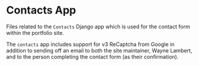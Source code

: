 # Contacts App

Files related to the `Contacts` Django app which is used for the contact form within the portfolio site.

The `contacts` app includes support for v3 ReCaptcha from Google in addition to sending off an email to both the site maintainer, Wayne Lambert, and to the person completing the contact form (as their confirmation).
